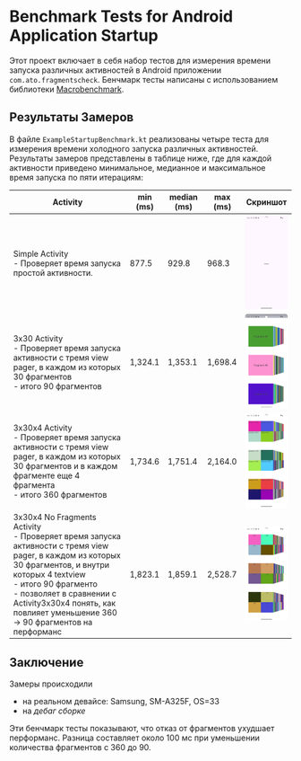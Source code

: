 # Benchmark Tests for Android Application Startup

Этот проект включает в себя набор тестов для измерения времени запуска различных активностей в Android приложении `com.ato.fragmentscheck`. Бенчмарк тесты написаны с использованием библиотеки [Macrobenchmark](https://developer.android.com/studio/profile/macrobenchmark).

## Результаты Замеров

В файле `ExampleStartupBenchmark.kt` реализованы четыре теста для измерения времени холодного запуска различных активностей.
Результаты замеров представлены в таблице ниже, где для каждой активности приведено минимальное, медианное и максимальное время запуска по пяти итерациям:

| Activity                     | min (ms) | median (ms) | max (ms) | Скриншот                                  |
|------------------------------|----------|-------------|----------|-------------------------------------------|
| Simple Activity <br> - Проверяет время запуска простой активности.             | 877.5    | 929.8       | 968.3    | <img src="images/demo0.png" width="100"/> |
| 3x30 Activity <br> - Проверяет время запуска активности с тремя view pager, в каждом из которых 30 фрагментов <br> - итого 90 фрагментов              | 1,324.1  | 1,353.1     | 1,698.4  | <img src="images/demo1.png" width="100"/> |
| 3x30x4 Activity <br> - Проверяет время запуска активности с тремя view pager, в каждом из которых 30 фрагментов и в каждом фрагменте еще 4 фрагмента <br> - итого 360 фрагментов             | 1,734.6  | 1,751.4     | 2,164.0  | <img src="images/demo2.png" width="100"/> |
| 3x30x4 No Fragments Activity <br> - Проверяет время запуска активности с тремя view pager, в каждом из которых 30 фрагментов, и внутри которых 4 textview <br> - итого 90 фрагменто <br> - позволяет в сравнении с Activity3x30x4 понять, как повлияет уменьшение 360 -> 90 фрагментов на перформанс | 1,823.1  | 1,859.1     | 2,528.7  | <img src="images/demo4.png" width="100"/> |

## Заключение

Замеры происходили 
- на реальном девайсе: Samsung, SM-A325F, OS=33
- на *дебаг сборке*

Эти бенчмарк тесты показывают, что отказ от фрагментов ухудшает перформанс. Разница составляет около 100 мс при уменьшении количества фрагментов с 360 до 90.
